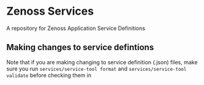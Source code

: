 # Zenoss Services
A repository for Zenoss Application Service Definitions

## Making changes to service defintions

Note that if you are making changing to service definition (.json) files, make sure you run `services/service-tool format` and `services/service-tool validate` before checking them in
